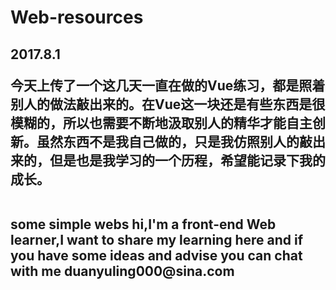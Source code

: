 # Web-resources
<h2>2017.8.1</h>
<p>今天上传了一个这几天一直在做的Vue练习，都是照着别人的做法敲出来的。在Vue这一块还是有些东西是很模糊的，所以也需要不断地汲取别人的精华才能自主创新。虽然东西不是我自己做的，只是我仿照别人的敲出来的，但是也是我学习的一个历程，希望能记录下我的成长。</p><br>
some simple webs
hi,I'm a front-end Web learner,I want to share my learning here and if you have some ideas and advise you can chat with me duanyuling000@sina.com
